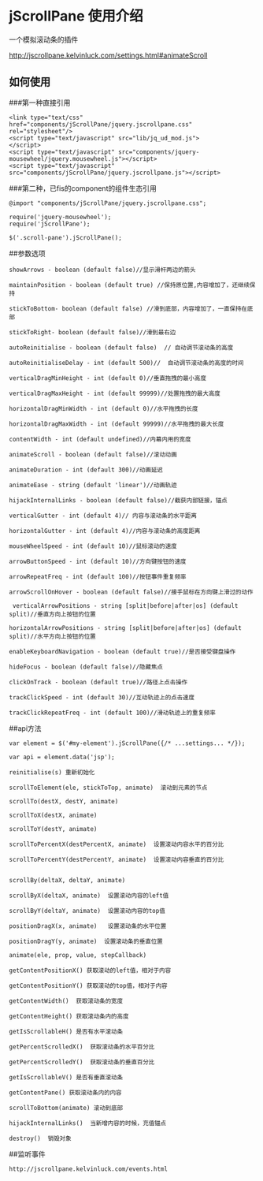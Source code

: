 # jScrollPane 使用介绍

一个模拟滚动条的插件

http://jscrollpane.kelvinluck.com/settings.html#animateScroll

## 如何使用

###第一种直接引用

	<link type="text/css" href="components/jScrollPane/jquery.jscrollpane.css" rel="stylesheet"/>
	<script type="text/javascript" src="lib/jq_ud_mod.js">
	</script>
	<script type="text/javascript" src="components/jquery-mousewheel/jquery.mousewheel.js"></script>
	<script type="text/javascript" src="components/jScrollPane/jquery.jscrollpane.js"></script>

###第二种，已fis的component的组件生态引用

	@import "components/jScrollPane/jquery.jscrollpane.css";

	require('jquery-mousewheel');
	require('jScrollPane');

	$('.scroll-pane').jScrollPane();


##参数选项

	showArrows - boolean (default false)//显示滑杆两边的箭头

	maintainPosition - boolean (default true) //保持原位置,内容增加了，还继续保持

	stickToBottom- boolean (default false) //滑到底部，内容增加了，一直保持在底部

	stickToRight- boolean (default false)//滑到最右边

	autoReinitialise - boolean (default false)  // 自动调节滚动条的高度

	autoReinitialiseDelay - int (default 500)//  自动调节滚动条的高度的时间

	verticalDragMinHeight - int (default 0)//垂直拖拽的最小高度
 
    verticalDragMaxHeight - int (default 99999)//处置拖拽的最大高度
 
    horizontalDragMinWidth - int (default 0)//水平拖拽的长度
 
    horizontalDragMaxWidth - int (default 99999)//水平拖拽的最大长度

	contentWidth - int (default undefined)//内幕内用的宽度

	animateScroll - boolean (default false)//滚动动画

	animateDuration - int (default 300)//动画延迟

	animateEase - string (default 'linear')//动画轨迹

	hijackInternalLinks - boolean (default false)//截获内部链接，锚点

	verticalGutter - int (default 4)// 内容与滚动条的水平距离
 
	horizontalGutter - int (default 4)//内容与滚动条的高度距离

	mouseWheelSpeed - int (default 10)//鼠标滚动的速度

	arrowButtonSpeed - int (default 10)//方向键按钮的速度 

	arrowRepeatFreq - int (default 100)//按钮事件重复频率

	arrowScrollOnHover - boolean (default false)//接手鼠标在方向键上滑过的动作

	 verticalArrowPositions - string [split|before|after|os] (default split)//垂直方向上按钮的位置
 
    horizontalArrowPositions - string [split|before|after|os] (default split)//水平方向上按钮的位置
 
    enableKeyboardNavigation - boolean (default true)//是否接受键盘操作
 
    hideFocus - boolean (default false)//隐藏焦点
 
    clickOnTrack - boolean (default true)//路径上点击操作
 
    trackClickSpeed - int (default 30)//互动轨迹上的点击速度
 
    trackClickRepeatFreq - int (default 100)//滑动轨迹上的重复频率


##api方法

	var element = $('#my-element').jScrollPane({/* ...settings... */});

	var api = element.data('jsp');

	reinitialise(s) 重新初始化
	
	scrollToElement(ele, stickToTop, animate)  滚动到元素的节点

	scrollTo(destX, destY, animate)

	scrollToX(destX, animate)

	scrollToY(destY, animate)	

	scrollToPercentX(destPercentX, animate)  设置滚动内容水平的百分比

	scrollToPercentY(destPercentY, animate)  设置滚动内容垂直的百分比

	
	scrollBy(deltaX, deltaY, animate)

	scrollByX(deltaX, animate)	设置滚动内容的left值

	scrollByY(deltaY, animate)  设置滚动内容的top值

	positionDragX(x, animate)	设置滚动条的水平位置

	positionDragY(y, animate)  设置滚动条的垂直位置

	animate(ele, prop, value, stepCallback)

	getContentPositionX() 获取滚动的left值，相对于内容

	getContentPositionY() 获取滚动的top值，相对于内容

	getContentWidth()  获取滚动条的宽度

	getContentHeight() 获取滚动条内的高度

	getIsScrollableH() 是否有水平滚动条

	getPercentScrolledX()  获取滚动条的水平百分比  

	getPercentScrolledY()  获取滚动条的垂直百分比  

	getIsScrollableV() 是否有垂直滚动条

	getContentPane() 获取滚动条内的内容

	scrollToBottom(animate) 滚动到底部

	hijackInternalLinks()  当新增内容的时候，充值锚点

	destroy()  销毁对象


##监听事件

 	http://jscrollpane.kelvinluck.com/events.html


